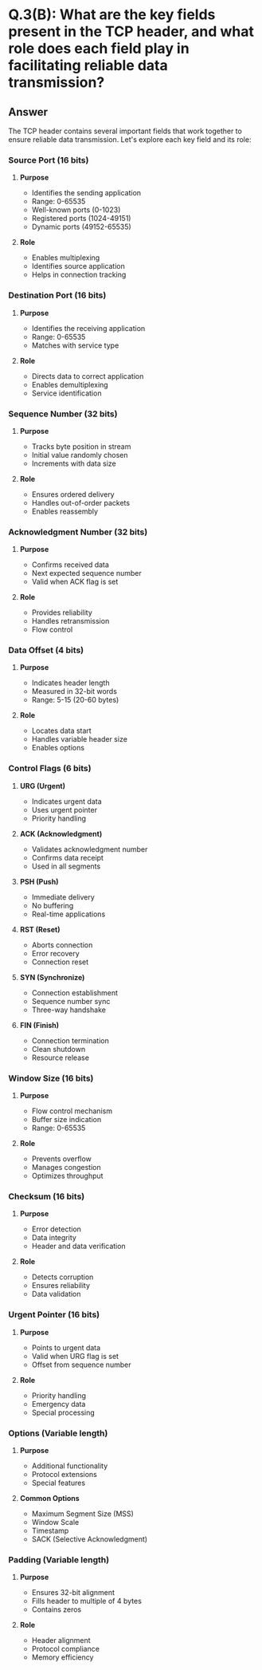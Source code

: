 # Q.3(B): What are the key fields present in the TCP header, and what role does each field play in facilitating reliable data transmission?

## Answer

The TCP header contains several important fields that work together to ensure reliable data transmission. Let's explore each key field and its role:

### Source Port (16 bits)
1. **Purpose**
   - Identifies the sending application
   - Range: 0-65535
   - Well-known ports (0-1023)
   - Registered ports (1024-49151)
   - Dynamic ports (49152-65535)

2. **Role**
   - Enables multiplexing
   - Identifies source application
   - Helps in connection tracking

### Destination Port (16 bits)
1. **Purpose**
   - Identifies the receiving application
   - Range: 0-65535
   - Matches with service type

2. **Role**
   - Directs data to correct application
   - Enables demultiplexing
   - Service identification

### Sequence Number (32 bits)
1. **Purpose**
   - Tracks byte position in stream
   - Initial value randomly chosen
   - Increments with data size

2. **Role**
   - Ensures ordered delivery
   - Handles out-of-order packets
   - Enables reassembly

### Acknowledgment Number (32 bits)
1. **Purpose**
   - Confirms received data
   - Next expected sequence number
   - Valid when ACK flag is set

2. **Role**
   - Provides reliability
   - Handles retransmission
   - Flow control

### Data Offset (4 bits)
1. **Purpose**
   - Indicates header length
   - Measured in 32-bit words
   - Range: 5-15 (20-60 bytes)

2. **Role**
   - Locates data start
   - Handles variable header size
   - Enables options

### Control Flags (6 bits)
1. **URG (Urgent)**
   - Indicates urgent data
   - Uses urgent pointer
   - Priority handling

2. **ACK (Acknowledgment)**
   - Validates acknowledgment number
   - Confirms data receipt
   - Used in all segments

3. **PSH (Push)**
   - Immediate delivery
   - No buffering
   - Real-time applications

4. **RST (Reset)**
   - Aborts connection
   - Error recovery
   - Connection reset

5. **SYN (Synchronize)**
   - Connection establishment
   - Sequence number sync
   - Three-way handshake

6. **FIN (Finish)**
   - Connection termination
   - Clean shutdown
   - Resource release

### Window Size (16 bits)
1. **Purpose**
   - Flow control mechanism
   - Buffer size indication
   - Range: 0-65535

2. **Role**
   - Prevents overflow
   - Manages congestion
   - Optimizes throughput

### Checksum (16 bits)
1. **Purpose**
   - Error detection
   - Data integrity
   - Header and data verification

2. **Role**
   - Detects corruption
   - Ensures reliability
   - Data validation

### Urgent Pointer (16 bits)
1. **Purpose**
   - Points to urgent data
   - Valid when URG flag is set
   - Offset from sequence number

2. **Role**
   - Priority handling
   - Emergency data
   - Special processing

### Options (Variable length)
1. **Purpose**
   - Additional functionality
   - Protocol extensions
   - Special features

2. **Common Options**
   - Maximum Segment Size (MSS)
   - Window Scale
   - Timestamp
   - SACK (Selective Acknowledgment)

### Padding (Variable length)
1. **Purpose**
   - Ensures 32-bit alignment
   - Fills header to multiple of 4 bytes
   - Contains zeros

2. **Role**
   - Header alignment
   - Protocol compliance
   - Memory efficiency 